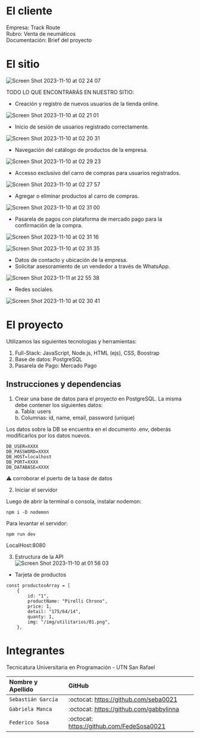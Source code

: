 
# El cliente

Empresa: Track Route<br>
Rubro: Venta de neumáticos<br>
Documentación: Brief del proyecto

# El sitio

![Screen Shot 2023-11-10 at 02 24 07](https://github.com/CodeSystem2022/InfinityCode-4to-Semestre/assets/103860123/288acc4b-743f-48a9-9c75-ed33f2ace0aa)

TODO LO QUE ENCONTRARÁS EN NUESTRO SITIO:<br>

- Creación y registro de nuevos usuarios de la tienda online.


![Screen Shot 2023-11-10 at 02 21 01](https://github.com/CodeSystem2022/InfinityCode-4to-Semestre/assets/103860123/e4f36b37-cdab-4f50-87a0-fdf6e684e4b1)

- Inicio de sesión de usuarios registrado correctamente.


![Screen Shot 2023-11-10 at 02 20 31](https://github.com/CodeSystem2022/InfinityCode-4to-Semestre/assets/103860123/f07437e1-2c5f-4a2a-92a5-deb6e2c61636)

- Navegación del catálogo de productos de la empresa.

![Screen Shot 2023-11-10 at 02 29 23](https://github.com/CodeSystem2022/InfinityCode-4to-Semestre/assets/103860123/28f80570-66c1-4aea-b9d0-797b85a1ed7b)

- Accesso exclusivo del carro de compras para usuarios registrados.


![Screen Shot 2023-11-10 at 02 27 57](https://github.com/CodeSystem2022/InfinityCode-4to-Semestre/assets/103860123/a028152d-d4e6-45ea-8517-212fb37410c8)

- Agregar o eliminar productos al carro de compras.

  
![Screen Shot 2023-11-10 at 02 31 00](https://github.com/CodeSystem2022/InfinityCode-4to-Semestre/assets/103860123/b49bc249-da74-43e8-baa9-2dd47e061a4a)

- Pasarela de pagos con plataforma de mercado pago para la confirmación de la compra.

![Screen Shot 2023-11-10 at 02 31 16](https://github.com/CodeSystem2022/InfinityCode-4to-Semestre/assets/103860123/3b7d6fd2-a00a-4e7f-ae77-e4b34ac5f0ef)

![Screen Shot 2023-11-10 at 02 31 35](https://github.com/CodeSystem2022/InfinityCode-4to-Semestre/assets/103860123/fe133b2d-3de9-4b6f-b760-aa26d8c1130f)

- Datos de contacto y ubicación de la empresa.
- Solicitar asesoramiento de un vendedor a través de WhatsApp.


![Screen Shot 2023-11-11 at 22 55 38](https://github.com/CodeSystem2022/InfinityCode-4to-Semestre/assets/103860123/fc7762d2-957b-4348-aaa5-d5358051595f)

- Redes sociales.

![Screen Shot 2023-11-10 at 02 30 41](https://github.com/CodeSystem2022/InfinityCode-4to-Semestre/assets/103860123/e62c8928-e704-429a-bdb7-1ab24c817990)

# El proyecto 
Utilizamos las siguientes tecnologias y herramientas:<br>

1. Full-Stack: JavaScript, Node.js, HTML (ejs), CSS, Boostrap
2. Base de datos: PostgreSQL
3. Pasarela de Pago: Mercado Pago

## Instrucciones y dependencias
1. Crear una base de datos para el proyecto en PostgreSQL. La misma debe contener los siguientes datos:<br>
   a. Tabla: users<br>
   b. Columnas: id, name, email, password (unique)<br>

Los datos sobre la DB se encuentra en el documento .env, deberás modificarlos por los datos nuevos.<br>

```
DB_USER=XXXX
DB_PASSWORD=XXXX
DB_HOST=localhost
DB_PORT=XXXX
DB_DATABASE=XXXX
```
⚠️  corroborar el puerto de la base de datos

2. Iniciar el servidor

Luego de abrir la terminal o consola, instalar nodemon:
```
npm i -D nodemon
```
Para levantar el servidor:

```
npm run dev
```

LocalHost:8080

3. Estructura de la API<br>
![Screen Shot 2023-11-10 at 01 56 03](https://github.com/CodeSystem2022/InfinityCode-4to-Semestre/assets/103860123/6b93ceac-86fe-49aa-bc53-691f73a51f4b)

- Tarjeta de productos<br>
```
const productosArray = [
    {
        id: "1",
        productName: "Pirelli Chrono",
        price: 1,
        detail: "175/64/14", 
        quanty: 1,
        img: "/img/utilitarios/01.png",
    },
```
# Integrantes

Tecnicatura Universitaria en Programación - UTN San Rafael 

| Nombre y Apellido     | GitHub                                     |
|:---------------------| :-------------------------------------------|
| `Sebastián García`    | :octocat:  https://github.com/seba0021     |
| `Gabriela Manca`      | :octocat:  https://github.com/gabbylinna   |
| `Federico Sosa`       | :octocat:  https://github.com/FedeSosa0021 |


